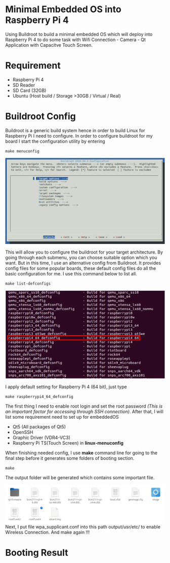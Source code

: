 # Minimal Embedded OS into Raspberry Pi 4
Using Buildroot to build a minimal embedded OS which will deploy into Raspberry Pi 4 to do some task with Wifi Connection - Camera - Qt Application with Capacitve Touch Screen.

# Requirement
+ Raspberry Pi 4
+ SD Reader
+ SD Card (32GB)
+ Ubuntu (Host build / Storage >30GB / Virtual / Real)
  
# Buildroot Config
Buildroot is a generic build system hence in order to build Linux for Raspberry Pi I need to configure. In order to configure buildroot for my board I start the configuration utility by entering
```
make menuconfig
```
<div align="center">
  <img src="https://github.com/vinhdevED/buildroot-raspberrypi4/blob/main/Image/buildroot_config.png" alt="Buildroot Configuration" width="800"/>
</div> 

This will allow you to configure the buildroot for your target architecture. By going through each submenu, you can choose suitable option which you want.
But in this time, I use an alternative config from Buildroot. It provides config files for some popular boards, these default config files do all the basic configuration for me. I use this command below to list all.

```
make list-defconfigs
```

<div align="center">
  <img src="https://github.com/vinhdevED/buildroot-raspberrypi4/blob/main/Image/list-config.png" alt="Buildroot Configuration" width="800"/>
</div> 

I apply default setting for Raspberry Pi 4 (64 bit), just type 

```
make raspberrypi4_64_defconfig
```
The first thing I need to enable root login and set the root password _(This is an important factor for accessing through SSH connection)_. 
After that, I will list some requirement need to set up for embeddedOS
+ Qt5 (All packages of Qt5)
+ OpenSSH
+ Graphic Driver (VDR4-VC3)
+ Raspberry Pi TS(Touch Screen) in **linux-menuconfig**

When finishing needed config, I use **make** command line for going to the final step before it generates some folders of booting section.
```
make
```
The output folder will be generated which contains some important file.
<div align="center">
  <img src="https://github.com/vinhdevED/buildroot-raspberrypi4/blob/main/Image/output_folder.png" width="800"/>
</div> 
Next, I put file wpa_supplicant.conf into this path output/usr/etc/ to enable Wireless Connection.
And make again !!! 

# Booting Result
